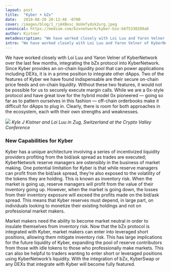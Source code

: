 ```yaml
---
layout: post
title:  "Kyber + bZx"
date:   2018-08-20 20:12:46 -0700
cover: /images/blog/1_rjAXBosc_UoUefydsk2urg.jpeg
canonical: https://medium.com/bzxnetwork/kyber-bzx-b6f5330289a6
author: Kistner
metadescription: "We have worked closely with Loi Luu and Yaron Velner of KyberNetwork over the last few months, integrating the bZx protocol into KyberNetwork."
intro: "We have worked closely with Loi Luu and Yaron Velner of KyberNetwork over the last few months, integrating the bZx protocol into KyberNetwork."
---
```

We have worked closely with Loi Luu and Yaron Velner of KyberNetwork over the last few months, integrating the bZx protocol into KyberNetwork. Since Kyber provides an on-chain liquidity pool that can power applications including DEXs, it is in a prime position to integrate other dApps. Two of the features of Kyber we have found indispensable are their secure on-chain price feeds and on-chain liquidity. Without these two features, it would not be possible for us to securely execute margin calls. While we are a 0x-style protocol and have great love for the hybrid model 0x pioneered — going so far as to pattern ourselves in this fashion — off-chain orderbooks make it difficult for dApps to plug in. Clearly, there is room for both approaches in the ecosystem, each with their own strengths and weaknesses.

![](/images/blog/1_oGQF82bxAgbunloHlOmnwQ.jpeg)
_Kyle J Kistner and Loi Luu in Zug, Switzerland at the Crypto Valley Conference_

### New Capabilities for Kyber

Kyber has a unique architecture involving a series of incentivized liquidity providers profiting from the bid/ask spread as trades are executed; KyberNetwork reserve managers are ostensibly in the business of market making. One potential limitation for Kyber is that while reserve managers can profit from the bid/ask spread, they’re also exposed to the volatility of the tokens they are holding. This is known as inventory risk. When the market is going up, reserve managers will profit from the value of their inventory going up. However, when the market is going down, the losses from their inventory exposure will exceed the profits made on the bid/ask spread. This means that Kyber reserves must depend, in large part, on individuals looking to monetize their existing holdings and not on professional market makers.

Market makers need the ability to become market neutral in order to insulate themselves from inventory risk. Now that the bZx protocol is integrated with Kyber, market makers can enter into leveraged short positions, allowing them mitigate inventory risk. This has large implications for the future liquidity of Kyber, expanding the pool of reserve contributors from those with idle tokens to those who professionally make markets. This can also be helpful to traders wanting to enter short or leveraged positions using KyberNetwork’s liquidity. With the integration of bZx, KyberSwap or any DEXs that integrate with Kyber will become fully featured.

